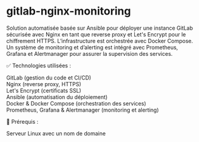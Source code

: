 # gitlab-nginx-monitoring

Solution automatisée basée sur Ansible pour déployer une instance GitLab sécurisée avec Nginx en tant que reverse proxy et Let's Encrypt pour le chiffrement HTTPS.
L’infrastructure est orchestrée avec Docker Compose.
Un système de monitoring et d’alerting est intégré avec Prometheus, Grafana et Alertmanager pour assurer la supervision des services.

✅ Technologies utilisées :

GitLab (gestion du code et CI/CD)  
Nginx (reverse proxy, HTTPS)  
Let's Encrypt (certificats SSL)  
Ansible (automatisation du déploiement)  
Docker & Docker Compose (orchestration des services)  
Prometheus, Grafana & Alertmanager (monitoring et alerting)  

🔧 Prérequis :

Serveur Linux avec un nom de domaine
